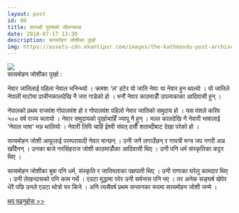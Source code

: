 ```yaml
---
layout: post
id: 09
title: शताब्दी पुरुषको जीवनकथा
date: 2018-07-17 13:30
description: सत्यमोहन जोशीका पुर्खा
img: https://assets-cdn.ekantipur.com/images/the-kathmandu-post-archive/2014/20141210satya-mohan-joshi-hospitalised-300x0.jpg
---
```


<div class="img_row">
	<img class="col three" src="https://assets-cdn.ekantipur.com/images/the-kathmandu-post-archive/2014/20141210satya-mohan-joshi-hospitalised-300x0.jpg">
</div>
<div class="col three caption">
	सत्यमोहन जोशीका पुर्खा :  
</div>


नेवार जातिलाई पहिला नेवाल भनिन्थ्यो । क्रमशः ‘ल’ हटेर यो जाति नेवाः या नेवार हुन थाल्यो । यो जातिले नेपाली माटोमा प्राचीनकालदेखि नै जरा गाडेको हो । भनौं नेवार काठमाडौँ उपत्यकाका आदिवासी हुन् ।

नेपालको प्रथम राजवंश गोपालवंश हो र गोपालवंश पहिलो नेवार जातिको समुदाय हो । यस वंशले करिव ५०० वर्ष राज्य चलायो । नेवार समुदायको पुर्खाचाहिँ ज्यापू नै हुन् । मल्ल कालदेखि नै नेवारी भाषालाई ‘नेपाल भाषा’ भन्न थालियो । नेवारी लिपि चाहिं ईश्वी संवत् दसौँ शताब्दीबाट देखा परेको हो ।

सत्यमोहन जोशी आफूलाई परम्परावादी नेवार मान्छन् । उनी जनै लगाउँछन् र गायत्री मन्त्र जप नगरी अन्न खाँदैनन् । उनका बाजे नरसिंहराज जोशी काठमाडौँका आदिवासी थिए । उनी पनि धर्म संस्कृतिका कट्टर थिए ।

सत्यमोहन जोशीका बुबा पनि धर्म, संस्कृति र जातियताका पक्षपाती थिए । उनी राणाका घरेलु कामदार थिए । उनी लेखन्दासको पनि काम गर्थे । एउटा मुद्धामा परेर उनी सर्वनास पनि भए । तर अनेक सङ्घर्ष खेपेर धेरै पछि उनले एउटा थोत्रो घर किने । अनि त्यसैवर्ष प्रथम सन्तानका रूपमा सत्यमोहन जोशी जन्मे ।


<a href="https://www.samakalinsahitya.com/index.php?show=detail&art_id=6317" target="blank">थप पढ्नुहोस् >></a> 

